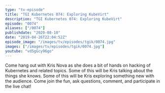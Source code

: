 ```yaml
---
type: "tv-episode"
title: "TGI Kubernetes 074: Exploring KubeVirt"
description: "TGI Kubernetes 074: Exploring KubeVirt"
episode: "0074"
aliases: ["/0074"]
publishdate: "2020-08-10"
date: "2019-04-26T22:04:52Z"
episode_image: "/images/tv/episodes/tgik/0074.jpg"
images: ["/images/tv/episodes/tgik/0074.jpg"]
youtube: "vd5gGcy96go"
---
```


Come hang out with Kris Nova as she does a bit of hands on hacking of Kubernetes and related topics. Some of this will be Kris talking about the things she knows. Some of this will be Kris exploring something new with the audience. Come join the fun, ask questions, comment, and participate in the live chat!

